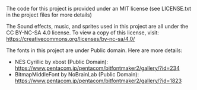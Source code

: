 The code for this project is provided under an MIT license (see LICENSE.txt in the project files for more details)

The Sound effects, music, and sprites used in this project are all under the CC BY-NC-SA 4.0 license. To view a copy of this license, visit: https://creativecommons.org/licenses/by-nc-sa/4.0/

The fonts in this project are under Public domain. Here are more details:
- NES Cyrillic by xbost (Public Domain): https://www.pentacom.jp/pentacom/bitfontmaker2/gallery/?id=234
- BitmapMiddleFont by NoBrainLab (Public Domain): https://www.pentacom.jp/pentacom/bitfontmaker2/gallery/?id=1823
